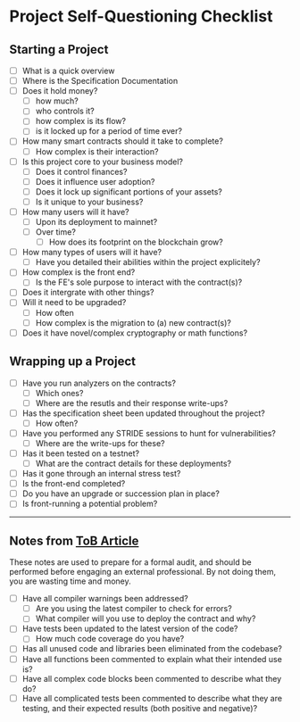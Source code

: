 # Project Self-Questioning Checklist

## Starting a Project
- [ ] What is a quick overview
- [ ] Where is the Specification Documentation
- [ ] Does it hold money?
    - [ ] how much?
    - [ ] who controls it?
    - [ ] how complex is its flow?
    - [ ] is it locked up for a period of time ever?
- [ ] How many smart contracts should it take to complete?
    - [ ] How complex is their interaction?
- [ ] Is this project core to your business model?
    - [ ] Does it control finances?
    - [ ] Does it influence user adoption?
    - [ ] Does it lock up significant portions of your assets?
    - [ ] Is it unique to your business?
- [ ] How many users will it have?
    - [ ] Upon its deployment to mainnet?
    - [ ] Over time?
        - [ ] How does its footprint on the blockchain grow?
- [ ] How many types of users will it have?
    - [ ] Have you detailed their abilities within the project explicitely?
- [ ] How complex is the front end?
    - [ ] Is the FE's sole purpose to interact with the contract(s)?
- [ ] Does it intergrate with other things?
- [ ] Will it need to be upgraded?
    - [ ] How often
    - [ ] How complex is the migration to (a) new contract(s)?
- [ ] Does it have novel/complex cryptography or math functions?

## Wrapping up a Project
- [ ] Have you run analyzers on the contracts?
    - [ ] Which ones?
    - [ ] Where are the resutls and their response write-ups?
- [ ] Has the specification sheet been updated throughout the project?
    - [ ] How often?
- [ ] Have you performed any STRIDE sessions to hunt for vulnerabilities?
    - [ ] Where are the write-ups for these?
- [ ] Has it been tested on a testnet?
    - [ ] What are the contract details for these deployments?
- [ ] Has it gone through an internal stress test?
- [ ] Is the front-end completed?
- [ ] Do you have an upgrade or succession plan in place?
- [ ] Is front-running a potential problem?

---

## Notes from [ToB Article](https://blog.trailofbits.com/2018/04/06/how-to-prepare-for-a-security-audit/)
These notes are used to prepare for a formal audit, and should be performed before engaging an external professional.  By not doing them, you are wasting time and money.
- [ ] Have all compiler warnings been addressed?
    - [ ] Are you using the latest compiler to check for errors?
    - [ ] What compiler will you use to deploy the contract and why?
- [ ] Have tests been updated to the latest version of the code?
    - [ ] How much code coverage do you have?
- [ ] Has all unused code and libraries been eliminated from the codebase?
- [ ] Have all functions been commented to explain what their intended use is?
- [ ] Have all complex code blocks been commented to describe what they do?
- [ ] Have all complicated tests been commented to describe what they are testing, and their expected results (both positive and negative)?
